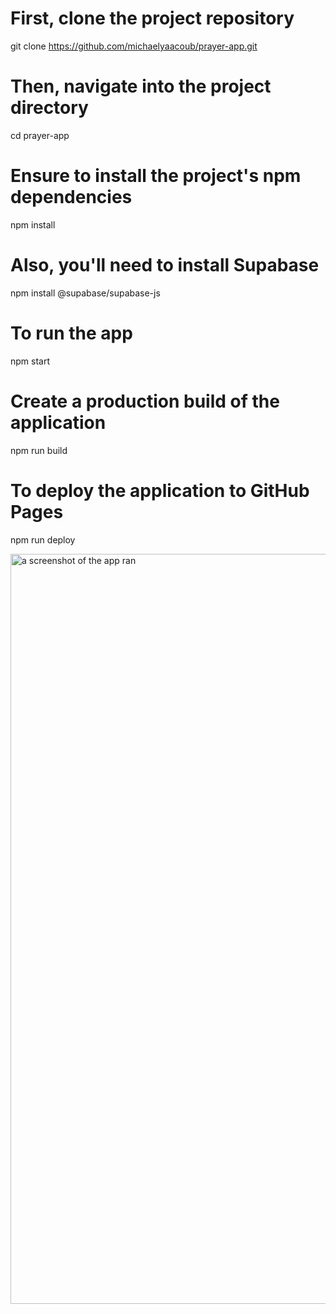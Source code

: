 # First, clone the project repository
git clone https://github.com/michaelyaacoub/prayer-app.git
# Then, navigate into the project directory
cd prayer-app
# Ensure to install the project's npm dependencies
npm install
# Also, you'll need to install Supabase
npm install @supabase/supabase-js
# To run the app
npm start


# Create a production build of the application
npm run build
# To deploy the application to GitHub Pages
npm run deploy


<img width="1200" alt="a screenshot of the app ran" src="https://github.com/michaelyaacoub/prayer-app/assets/56051759/af03fb8c-df8e-484d-9dc4-4304e1ab63ea">
